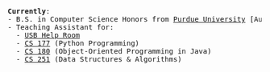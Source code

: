 <!---

<h1 align="center">👋 Hi, I'm Khoa</h1>

<h2 align="left">About me:</h2>

- 🎓 Student at Purdue University
  
- 💻 Major: Computer Science

- 👨‍💻 Concentrations: Software Engineering, Systems Programming, Machine Learning

- 🚂 Class of 2025

<h2 align="left">Contact me:</h2>

<a target="_blank" href="https://www.linkedin.com/in/khoa-raisr/"><img src="https://img.shields.io/badge/LinkedIn-0077B5?style=for-the-badge&logo=linkedin&logoColor=white" alt="linkedin"/></a>
<a target="_blank" href="mailto:khoa.raisr@gmail.com"><img src="https://img.shields.io/badge/Gmail-D14836?style=for-the-badge&logo=gmail&logoColor=white" alt="gmail"/></a>

| <img align="center" src="https://github-readme-stats.vercel.app/api?username=kraisr&count_private=true&show_icons=true&theme=tokyonight" alt="kraisr" /> | <img align="center" src="https://github-readme-stats.vercel.app/api/top-langs/?username=kraisr&count_private=true&show_icons=true&theme=tokyonight&layout=compact&langs_count=8" alt="kraisr" /> |
| ------------- | ------------- |

--->

<pre>
<b>Currently</b>:
- B.S. in Computer Science Honors from <a href="https://cs.purdue.edu">Purdue University</a> [Aug. 2021- May 2025]
- Teaching Assistant for: 
  - <a href="https://purdueusb.com/wiki/help-room">USB Help Room</a>
  - <a href="https://catalog.purdue.edu/preview_course_nopop.php?catoid=7&coid=53846">CS 177</a> (Python Programming)
  - <a href="https://www.cs.purdue.edu/academic-programs/courses/canonical/cs180.html">CS 180</a> (Object-Oriented Programming in Java)
  - <a href="https://www.cs.purdue.edu/academic-programs/courses/canonical/cs251.html">CS 251</a> (Data Structures & Algorithms)
</pre>
